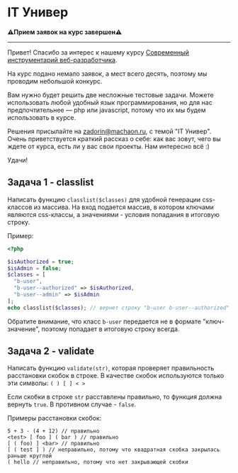 # IT Универ

**⚠️Прием заявок на курс завершен⚠️**

---

Привет! Спасибо за интерес к нашему курсу [Современный инструментарий веб-разработчика](https://it-univer43.ru/sovremennyi-instrumentarii-veb-razrabotchika_48).

На курс подано немало заявок, а мест всего десять, поэтому мы проводим небольшой конкурс.

Вам нужно будет решить две несложные тестовые задачи. Можете использовать любой удобный язык программирования, но для нас предпочтительнее  — php или javascript, потому что их мы будем использовать в курсе.

Решения присылайте на zadorin@machaon.ru, с темой "IT Универ". Очень приветствуется краткий рассказ о себе: как вас зовут, чего вы ждете от курса, есть ли у вас свои проекты. Нам интересно всё :)

Удачи!

## Задача 1 - classlist

Написать функцию `classlist($classes)` для удобной генерации css-классов из массива. На вход подается массив, в котором ключами являются css-классы, а значениями - условия попадания в итоговую строку.

Пример: 

```php
<?php

$isAuthorized = true;
$isAdmin = false;
$classes = [
  "b-user",
  "b-user--authorized" => $isAuthorized,
  "b-user--admin" => $isAdmin
];
echo classlist($classes); // вернет строку "b-user b-user--authorized"
```

Обратите внимание, что класс `b-user` передается не в формате "ключ-значение", поэтому попадает в итоговую строку всегда.

## Задача 2 - validate

Написать функцию `validate(str)`, которая проверяет правильность расстановки скобок в строке. В качестве скобок используются только эти символы: `( ) [ ] < >`

Если скобки в строке `str` расставлены правильно, то функция должна вернуть `true`. В противном случае - `false`. 

Примеры расстановки скобок:

```
5 + 3 - (4 + 12) // правильно
<test> [ foo ] ( bar ) // правильно
[ ( foo) ] <bar> // правильно
[ ( test ] ) // неправильно, потому что квадратная скобка закрылась раньше круглой
( hello // неправильно, потому что нет закрывающей скобки
```
